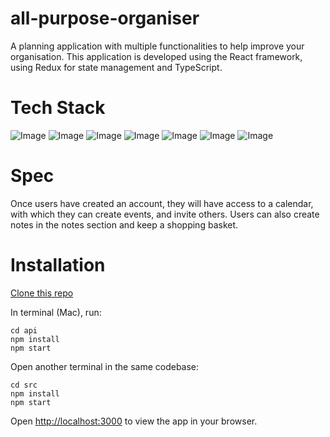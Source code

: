 # all-purpose-organiser

A planning application with multiple functionalities to help improve your organisation. This application is developed using the React framework, using Redux for state management and TypeScript.

# Tech Stack

![Image](https://img.shields.io/badge/React-20232A?style=for-the-badge&logo=react&logoColor=61DAFB)
![Image](https://img.shields.io/badge/Redux-593D88?style=for-the-badge&logo=redux&logoColor=white)
![Image](https://shields.io/badge/TypeScript-3178C6?logo=TypeScript&logoColor=FFF&style=for-the-badge)
![Image](https://img.shields.io/badge/node.js-6DA55F?style=for-the-badge&logo=node.js&logoColor=white)
![Image](https://img.shields.io/badge/Express.js-000000?style=for-the-badge&logo=express&logoColor=white)
![Image](https://img.shields.io/badge/MongoDB-4EA94B?style=for-the-badge&logo=mongodb&logoColor=white)
![Image](https://img.shields.io/badge/Sass-CC6699?style=for-the-badge&logo=sass&logoColor=white)

# Spec

Once users have created an account, they will have access to a calendar, with which they can create events, and invite others. Users can also create notes in the notes section and keep a shopping basket.

# Installation

[Clone this repo](https://github.com/tbuller/all-purpose-organiser.git)

In terminal (Mac), run:

```
cd api
npm install
npm start
```
Open another terminal in the same codebase:
```
cd src
npm install
npm start
```

Open [http://localhost:3000](http://localhost:3000) to view the app in your browser.
